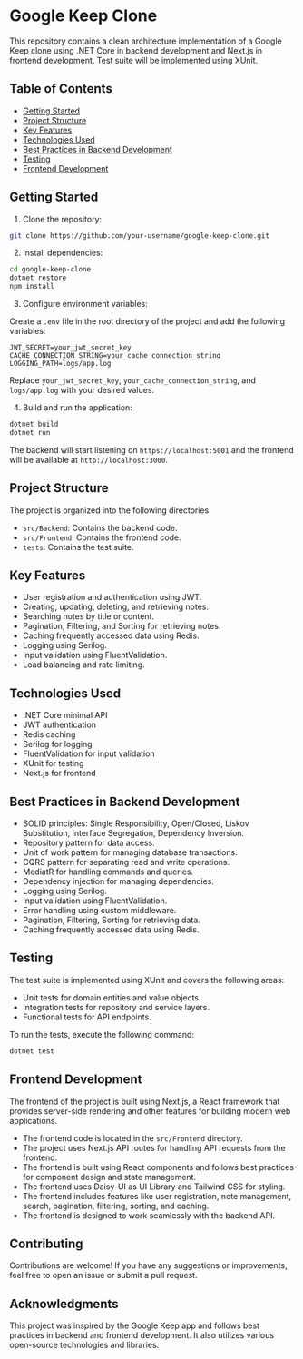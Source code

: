 # Google Keep Clone

This repository contains a clean architecture implementation of a Google Keep clone using .NET Core in backend development and Next.js in frontend development. Test suite will be implemented using XUnit.

## Table of Contents

- [Getting Started](#getting-started)
- [Project Structure](#project-structure)
- [Key Features](#key-features)
- [Technologies Used](#technologies-used)
- [Best Practices in Backend Development](#best-practices-in-backend-development)
- [Testing](#testing)
- [Frontend Development](#frontend-development)

## Getting Started

1. Clone the repository:

```bash
git clone https://github.com/your-username/google-keep-clone.git
```

2. Install dependencies:

```bash
cd google-keep-clone
dotnet restore
npm install
```

3. Configure environment variables:

Create a `.env` file in the root directory of the project and add the following variables:

```
JWT_SECRET=your_jwt_secret_key
CACHE_CONNECTION_STRING=your_cache_connection_string
LOGGING_PATH=logs/app.log
```

Replace `your_jwt_secret_key`, `your_cache_connection_string`, and `logs/app.log` with your desired values.

4. Build and run the application:

```bash
dotnet build
dotnet run
```

The backend will start listening on `https://localhost:5001` and the frontend will be available at `http://localhost:3000`.

## Project Structure

The project is organized into the following directories:

- `src/Backend`: Contains the backend code.
- `src/Frontend`: Contains the frontend code.
- `tests`: Contains the test suite.

## Key Features

- User registration and authentication using JWT.
- Creating, updating, deleting, and retrieving notes.
- Searching notes by title or content.
- Pagination, Filtering, and Sorting for retrieving notes.
- Caching frequently accessed data using Redis.
- Logging using Serilog.
- Input validation using FluentValidation.
- Load balancing and rate limiting.

## Technologies Used

- .NET Core minimal API
- JWT authentication
- Redis caching
- Serilog for logging
- FluentValidation for input validation
- XUnit for testing
- Next.js for frontend

## Best Practices in Backend Development

- SOLID principles: Single Responsibility, Open/Closed, Liskov Substitution, Interface Segregation, Dependency Inversion.
- Repository pattern for data access.
- Unit of work pattern for managing database transactions.
- CQRS pattern for separating read and write operations.
- MediatR for handling commands and queries.
- Dependency injection for managing dependencies.
- Logging using Serilog.
- Input validation using FluentValidation.
- Error handling using custom middleware.
- Pagination, Filtering, Sorting for retrieving data.
- Caching frequently accessed data using Redis.

## Testing

The test suite is implemented using XUnit and covers the following areas:

- Unit tests for domain entities and value objects.
- Integration tests for repository and service layers.
- Functional tests for API endpoints.

To run the tests, execute the following command:

```bash
dotnet test
```

## Frontend Development

The frontend of the project is built using Next.js, a React framework that provides server-side rendering and other features for building modern web applications.

- The frontend code is located in the `src/Frontend` directory.
- The project uses Next.js API routes for handling API requests from the frontend.
- The frontend is built using React components and follows best practices for component design and state management.
- The frontend uses Daisy-UI as UI Library and Tailwind CSS for styling.
- The frontend includes features like user registration, note management, search, pagination, filtering, sorting, and caching.
- The frontend is designed to work seamlessly with the backend API.

## Contributing

Contributions are welcome! If you have any suggestions or improvements, feel free to open an issue or submit a pull request.


## Acknowledgments

This project was inspired by the Google Keep app and follows best practices in backend and frontend development. It also utilizes various open-source technologies and libraries.
